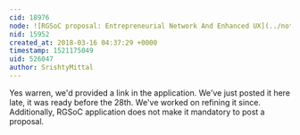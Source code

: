 ```yaml
---
cid: 18976
node: ![RGSoC proposal: Entrepreneurial Network And Enhanced UX](../notes/SrishtyMittal/03-14-2018/rgsoc-proposal-entrepreneurial-network-and-enhanced-ux)
nid: 15952
created_at: 2018-03-16 04:37:29 +0000
timestamp: 1521175049
uid: 526047
author: SrishtyMittal
---
```


Yes warren, we'd provided a link in the application. We've just posted it here late, it was ready before the 28th. We've worked on refining it since. Additionally, RGSoC application does not make it mandatory to post a proposal. 